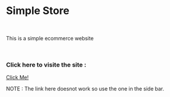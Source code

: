 # Simple Store
<br>
<p>This is a simple ecommerce website</p>
<br>
<h3>Click here to visite the site : </h3>
<a href="https://simple-ecommerce-mocha-sigma.vercel.app/products">Click Me!</a>

<p>NOTE : The link here doesnot work so use the one in the side bar.</p>
